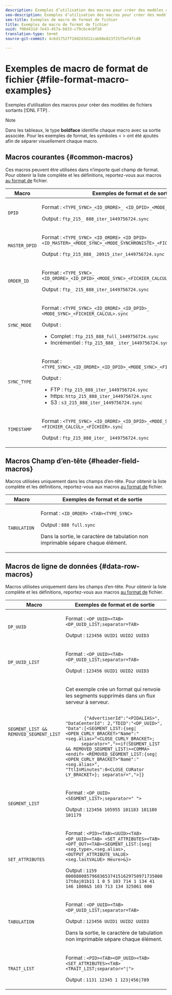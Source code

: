 ```yaml
---
description: Exemples d’utilisation des macros pour créer des modèles de fichiers FTP sortants.
seo-description: Exemples d’utilisation des macros pour créer des modèles de fichiers FTP sortants.
seo-title: Exemples de macro de format de fichier
title: Exemples de macro de format de fichier
uuid: f00d431d-7e43-457a-b633-c79cbc4c8f10
translation-type: tm+mt
source-git-commit: 4c6d1752ff10d2d3d12cab88e823f25f5ef4fcd0

---
```



# Exemples de macro de format de fichier {#file-format-macro-examples}

Exemples d’utilisation des macros pour créer des modèles de fichiers sortants [!DNL FTP] .

>[!NOTE]
>
>Dans les tableaux, le type **boldface** identifie chaque macro avec sa sortie associée. Pour les exemples de format, les symboles &lt; &gt; ont été ajoutés afin de séparer visuellement chaque macro.

## Macros courantes {#common-macros}

Ces macros peuvent être utilisées dans n’importe quel champ de format. Pour obtenir la liste complète et les définitions, reportez-vous aux macros [au format de](../formats/file-formats.md) fichier.

<table id="table_B5073597219B470298EE614902DACAE8"> 
 <thead> 
  <tr> 
   <th colname="col1" class="entry"> Macro </th> 
   <th colname="col2" class="entry"> Exemples de format et de sortie </th> 
  </tr> 
 </thead>
 <tbody> 
  <tr> 
   <td colname="col1"> <p> <code>DPID </code> </p> </td> 
   <td colname="col2"> <p>Format : <code>&lt;TYPE_SYNC&gt;_&lt;ID_ORDRE&gt;_ &lt;ID_DPID&gt;_&lt;MODE_SYNC&gt;_&lt;FICHIER&gt;.sync </code> </p> <p>Output : <code>ftp_215_ 888_iter_1449756724.sync </code> </p> </td> 
  </tr> 
  <tr> 
   <td colname="col1"> <p> <code>MASTER_DPID </code> </p> </td> 
   <td colname="col2"> <p>Format : <code>&lt;TYPE_SYNC&gt;_&lt;ID_ORDRE&gt;_&lt;ID_DPID&gt;_ &lt;ID_MASTER&gt;_&lt;MODE_SYNC&gt;_&lt;MODE_SYNCHRONISTE&gt;_&lt;FICHIER&gt;.sync </code> </p> <p>Output : <code>ftp_215_888_ 20915_iter_1449756724.sync </code> </p> </td> 
  </tr> 
  <tr> 
   <td colname="col1"> <p> <code>ORDER_ID </code> </p> </td> 
   <td colname="col2"> <p>Format : <code>&lt;TYPE_SYNC&gt;_ &lt;ID_ORDRE&gt;_&lt;ID_DPID&gt;_&lt;MODE_SYNC&gt;_&lt;FICHIER_CALCUL&gt;.sync </code> </p> <p>Output : <code>ftp_ 215_888_iter_1449756724.sync </code> </p> </td> 
  </tr> 
  <tr> 
   <td colname="col1"> <p> <code>SYNC_MODE </code> </p> </td> 
   <td colname="col2"> <p>Format : <code>&lt;TYPE_SYNC&gt;_&lt;ID_ORDRE&gt;_&lt;ID_DPID&gt;_ &lt;MODE_SYNC&gt;_&lt;FICHIER_CALCUL&gt;.sync </code> </p> <p>Output : 
     <ul id="ul_F63D7B78AF1246639D6ED85C1621B17C"> 
      <li id="li_4D0D7B4D047345FE861FCBA2BD0408ED">Complet : <code>ftp_215_888_full_1449756724.sync </code> </li> 
      <li id="li_23F4D1F6B2784E599EDA29AA457327E6">Incrémentiel : <code>ftp_215_888_ iter_1449756724.sync </code> </li> 
     </ul> </p> </td> 
  </tr> 
  <tr> 
   <td colname="col1"> <p> <code>SYNC_TYPE </code> </p> </td> 
   <td colname="col2"> <p>Format : <code>&lt;TYPE_SYNC&gt;_&lt;ID_ORDRE&gt;_&lt;ID_DPID&gt;_&lt;MODE_SYNC&gt;_&lt;FICHIER_TIMESTAMP&gt;.sync </code> </p> <p>Output : 
     <ul id="ul_11B14E740E40474F8302BDB809C428FE"> 
      <li id="li_54A3EAA468B44AC8B2528F855E03D04B">FTP : <code>ftp_215_888_iter_1449756724.sync </code> </li> 
      <li id="li_93468C56B661463CA7F62B1F5D3A53FF">https: <code>http_215_888_iter_1449756724.sync </code> </li> 
      <li id="li_8A204C7BEDBC41C096FE953B5F827DEC">S3 : <code>s3_215_888_iter_1449756724.sync </code> </li> 
     </ul> </p> </td> 
  </tr> 
  <tr> 
   <td colname="col1"> <p> <code>TIMESTAMP </code> </p> </td> 
   <td colname="col2"> <p>Format : <code>&lt;TYPE_SYNC&gt;_&lt;ID_ORDRE&gt;_&lt;ID_DPID&gt;_&lt;MODE_SYNC&gt;_ &lt;FICHIER_CALCUL&gt;_&lt;FICHIER&gt;.sync </code> </p> <p>Output : <code>ftp_215_888_iter_ 1449756724.sync </code> </p> </td> 
  </tr> 
 </tbody> 
</table>

## Macros Champ d’en-tête {#header-field-macros}

Macros utilisées uniquement dans les champs d’en-tête. Pour obtenir la liste complète et les définitions, reportez-vous aux macros [au format de](../formats/file-formats.md) fichier.

<table id="table_ABC31B3D660D47969E111EBC734D5BBC"> 
 <thead> 
  <tr> 
   <th colname="col1" class="entry"> Macro </th> 
   <th colname="col2" class="entry"> Exemples de format et de sortie </th> 
  </tr> 
 </thead>
 <tbody> 
  <tr> 
   <td colname="col1"> <p> <code>TABULATION </code> </p> </td> 
   <td colname="col2"> <p>Format : <code>&lt;ID_ORDER&gt; &lt;TAB&gt;&lt;TYPE_SYNC&gt; </code> </p> <p>Output : <code>888 full.sync </code> </p> <p>Dans la sortie, le caractère de tabulation non imprimable sépare chaque élément. </p> </td>
  </tr>
 </tbody>
</table>

## Macros de ligne de données {#data-row-macros}

Macros utilisées uniquement dans les champs d’en-tête. Pour obtenir la liste complète et les définitions, reportez-vous aux macros [au format de](../formats/file-formats.md) fichier.

<table id="table_408C6DD2B9D54550B003EAC93562E64F"> 
 <thead> 
  <tr> 
   <th colname="col1" class="entry"> Macro </th> 
   <th colname="col2" class="entry"> Exemples de format et de sortie </th> 
  </tr> 
 </thead>
 <tbody> 
  <tr> 
   <td colname="col1"> <p> <code>DP_UUID </code> </p> </td> 
   <td colname="col2"> <p>Format : <code>&lt;DP_UUID&gt;&lt;TAB&gt;&lt;DP_UUID_LIST;separator=TAB&gt; </code> </p> <p>Output : <code>123456 UUID1 UUID2 UUID3 </code> </p> </td> 
  </tr> 
  <tr> 
   <td colname="col1"> <p> <code>DP_UUID_LIST </code> </p> </td> 
   <td colname="col2"> <p>Format : <code>&lt;DP_UUID&gt;&lt;TAB&gt; &lt;DP_UUID_LIST;separator=TAB&gt; </code> </p> <p>Output : <code>123456 UUID1 UUID2 UUID3 </code> </p> </td> 
  </tr> 
  <tr> 
   <td colname="col1"> <p> <code>SEGMENT_LIST &amp;&amp; REMOVED_SEGMENT_LIST </code> </p> </td> 
   <td colname="col2"> <p>Cet exemple crée un format qui renvoie les segments supprimés dans un flux serveur à serveur. </p> <p> 
     <code>
       {"AdvertiserId":"&lt;PIDALIAS&gt;", "DataCenterId": 2,"TDID":"&lt;DP_UUID&gt;", "Data":[&lt;SEGMENT_LIST:{seg|&lt;OPEN_CURLY_BRACKET&gt;"Name":"&lt;seg.alias&gt;"&lt;CLOSE_CURLY_BRACKET&gt;; 
      separator=","&gt;&lt;if(SEGMENT_LIST &amp;&amp; REMOVED_SEGMENT_LIST)&gt;&lt;COMMA&gt;&lt;endif&gt; &lt;REMOVED_SEGMENT_LIST:{seg|&lt;OPEN_CURLY_BRACKET&gt;"Name":"&lt;seg.alias&gt;", "TtlInMinutes":0&lt;CLOSE_CURator LY_BRACKET&gt;}; separator=","&gt;]} </code> </p> </td> 
  </tr> 
  <tr> 
   <td colname="col1"> <p> <code>SEGMENT_LIST </code> </p> </td> 
   <td colname="col2"> <p>Format : <code>&lt;DP_UUID&gt; &lt;SEGMENT_LIST&gt;;separator=" "&gt; </code> </p> <p>Output : <code>123456 105955 101183 101180 101179 </code> </p> </td> 
  </tr> 
  <tr> 
   <td colname="col1"> <p> <code>SET_ATTRIBUTES </code> </p> </td> 
   <td colname="col2"> <p>Format : <code>&lt;PID&gt;&lt;TAB&gt;&lt;UUID&gt;&lt;TAB&gt;&lt;DP_UUID&gt;&lt;TAB&gt; &lt;SET_ATTRIBUTES&gt;&lt;TAB&gt;&lt;OPT_OUT&gt;&lt;TAB&gt;&lt;SEGMENT_LIST:{seg|&lt;seg.type&gt;,&lt;seg.alias&gt;,&lt;OUTPUT_ATTRIBUTE_VALUE&gt;&lt;seg.lastVALUE&gt; Heure&gt;&amp;}&gt; </code> </p> <p>Output : <code>1159 0008800857968365374151629750971735000 17t0aj01b11 1 0 5 103 714 1 134 41 146 1000&amp;5 103 713 134 325061 000 </code> </p> </td>
  </tr>
  <tr> 
   <td colname="col1"> <p> <code>TABULATION </code> </p> </td> 
   <td colname="col2"> <p>Format : <code>&lt;DP_UUID&gt;&lt;TAB&gt;&lt;DP_UUID_LIST;separator=TAB&gt; </code> </p> <p>Output : <code>123456 UUID1 UUID2 UUID3 </code> </p> <p>Dans la sortie, le caractère de tabulation non imprimable sépare chaque élément. </p> </td> 
  </tr> 
  <tr> 
   <td colname="col1"> <p> <code>TRAIT_LIST </code> </p> </td> 
   <td colname="col2"> <p>Format : <code>&lt;PID&gt;&lt;TAB&gt;&lt;DP_UUID&gt;&lt;TAB&gt;&lt;SET_ATTRIBUTES&gt;&lt;TAB&gt; &lt;TRAIT_LIST;separator="|"&gt; </code> </p> <p>Output : <code>1131 12345 1 123|456|789 </code> </p> </td> 
  </tr> 
 </tbody> 
</table>
